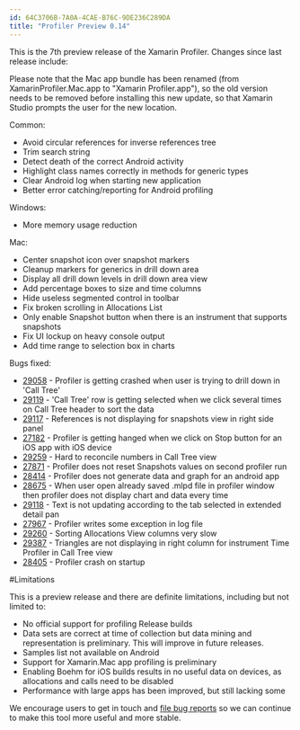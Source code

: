 ```yaml
---
id: 64C3706B-7A0A-4CAE-B76C-9DE236C289DA
title: "Profiler Preview 0.14"
---
```


This is the 7th preview release of the Xamarin Profiler. Changes since last release include:

Please note that the Mac app bundle has been renamed (from XamarinProfiler.Mac.app to "Xamarin Profiler.app"), so the old version needs to be removed before installing this new update, so that Xamarin Studio prompts the user for the new location.

Common:

* Avoid circular references for inverse references tree
* Trim search string
* Detect death of the correct Android activity
* Highlight class names correctly in methods for generic types
* Clear Android log when starting new application
* Better error catching/reporting for Android profiling

Windows:

* More memory usage reduction

Mac:

* Center snapshot icon over snapshot markers
* Cleanup markers for generics in drill down area
* Display all drill down levels in drill down area view
* Add percentage boxes to size and time columns
* Hide useless segmented control in toolbar
* Fix broken scrolling in Allocations List
* Only enable Snapshot button when there is an instrument that supports snapshots
* Fix UI lockup on heavy console output
* Add time range to selection box in charts

Bugs fixed:

* [29058](https://bugzilla.xamarin.com/show_bug.cgi?id=29058) - Profiler is getting crashed when user is trying to drill down in 'Call Tree'
* [29119](https://bugzilla.xamarin.com/show_bug.cgi?id=29119) - 'Call Tree' row is getting selected when we click several times on Call Tree header to sort the data
* [29117](https://bugzilla.xamarin.com/show_bug.cgi?id=29117) - References is not displaying for snapshots view in right side panel
* [27182](https://bugzilla.xamarin.com/show_bug.cgi?id=27182) - Profiler is getting hanged when we click on Stop button for an iOS app with iOS device
* [29259](https://bugzilla.xamarin.com/show_bug.cgi?id=29259) - Hard to reconcile numbers in Call Tree view
* [27871](https://bugzilla.xamarin.com/show_bug.cgi?id=27871) - Profiler does not reset Snapshots values on second profiler run
* [28414](https://bugzilla.xamarin.com/show_bug.cgi?id=28414) - Profiler does not generate data and graph for an android app
* [28675](https://bugzilla.xamarin.com/show_bug.cgi?id=28675) - When user open already saved .mlpd file in profiler window then profiler does not display chart and data every time
* [29118](https://bugzilla.xamarin.com/show_bug.cgi?id=29118) - Text is not updating according to the tab selected in extended detail pan
* [27967](https://bugzilla.xamarin.com/show_bug.cgi?id=27967) - Profiler writes some exception in log file
* [29260](https://bugzilla.xamarin.com/show_bug.cgi?id=29260) - Sorting Allocations View columns very slow
* [29387](https://bugzilla.xamarin.com/show_bug.cgi?id=29387) - Triangles are not displaying in right column for instrument Time Profiler in Call Tree view
* [28405](https://bugzilla.xamarin.com/show_bug.cgi?id=28405) - Profiler crash on startup

#Limitations

This is a preview release and there are definite limitations, including but not limited to:

* No official support for profiling Release builds
* Data sets are correct at time of collection but data mining and representation is preliminary. This will improve in future releases.
* Samples list not available on Android
* Support for Xamarin.Mac app profiling is preliminary
* Enabling Boehm for iOS builds results in no useful data on devices, as allocations and calls need to be disabled
* Performance with large apps has been improved, but still lacking some

We encourage users to get in touch and [file bug reports](https://bugzilla.xamarin.com/enter_bug.cgi?product=Profiler) so we can continue to make this tool more useful and more stable.

